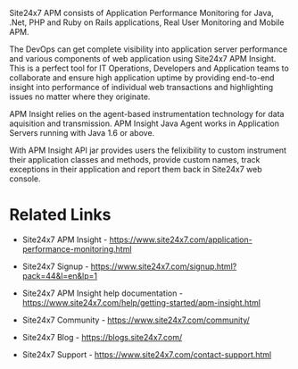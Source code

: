 Site24x7 APM consists of Application Performance Monitoring for Java, .Net, PHP and Ruby on Rails applications, Real User Monitoring and Mobile APM.

The DevOps can get complete visibility into application server performance and various components of web application using Site24x7 APM Insight. This is a perfect tool for IT Operations, Developers and Application teams to collaborate and ensure high application uptime by providing end-to-end insight into performance of individual web transactions and highlighting issues no matter where they originate.

APM Insight relies on the agent-based instrumentation technology for data aquisition and transmission. APM Insight Java Agent works in Application Servers running with Java 1.6 or above.

With APM Insight API jar provides users the felixibility to custom instrument their application classes and methods, provide custom names, track exceptions in their application and report them back in Site24x7 web console.

# Related Links

* Site24x7 APM Insight - https://www.site24x7.com/application-performance-monitoring.html
* Site24x7 Signup - https://www.site24x7.com/signup.html?pack=44&l=en&lp=1

* Site24x7 APM Insight help documentation - https://www.site24x7.com/help/getting-started/apm-insight.html

* Site24x7 Community - https://www.site24x7.com/community/
* Site24x7 Blog - https://blogs.site24x7.com/
* Site24x7 Support - https://www.site24x7.com/contact-support.html